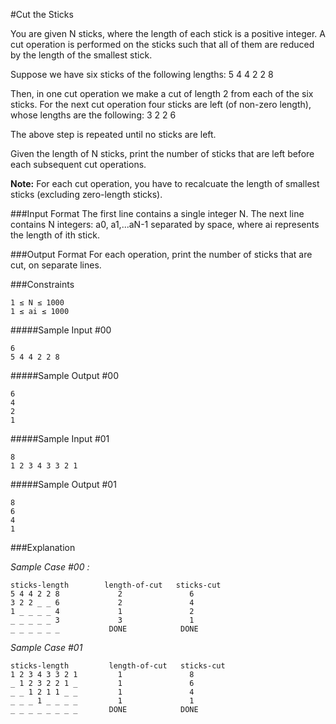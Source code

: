 #Cut the Sticks

You are given N sticks, where the length of each stick is a positive integer. A cut operation is performed on the sticks such that all of them are reduced by the length of the smallest stick.

Suppose we have six sticks of the following lengths:
5 4 4 2 2 8

Then, in one cut operation we make a cut of length 2 from each of the six sticks. For the next cut operation four sticks are left (of non-zero length), whose lengths are the following: 
3 2 2 6

The above step is repeated until no sticks are left.

Given the length of N sticks, print the number of sticks that are left before each subsequent cut operations.

**Note:** For each cut operation, you have to recalcuate the length of smallest sticks (excluding zero-length sticks).

###Input Format 
The first line contains a single integer N. 
The next line contains N integers: a0, a1,...aN-1 separated by space, where ai represents the length of ith stick.

###Output Format 
For each operation, print the number of sticks that are cut, on separate lines.

###Constraints
```
1 ≤ N ≤ 1000 
1 ≤ ai ≤ 1000
```
#####Sample Input #00
```
6
5 4 4 2 2 8
```
#####Sample Output #00
```
6
4
2
1
```
#####Sample Input #01
```
8
1 2 3 4 3 3 2 1
```
#####Sample Output #01
```
8
6
4
1
```
###Explanation

*Sample Case #00 :*
```
sticks-length        length-of-cut   sticks-cut
5 4 4 2 2 8             2               6
3 2 2 _ _ 6             2               4
1 _ _ _ _ 4             1               2
_ _ _ _ _ 3             3               1
_ _ _ _ _ _           DONE            DONE
```
*Sample Case #01*
```
sticks-length         length-of-cut   sticks-cut
1 2 3 4 3 3 2 1         1               8
_ 1 2 3 2 2 1 _         1               6
_ _ 1 2 1 1 _ _         1               4
_ _ _ 1 _ _ _ _         1               1
_ _ _ _ _ _ _ _       DONE            DONE
```
